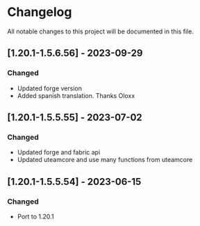 # Changelog
All notable changes to this project will be documented in this file.

## [1.20.1-1.5.6.56] - 2023-09-29
### Changed
 - Updated forge version
 - Added spanish translation. Thanks Oloxx

## [1.20.1-1.5.5.55] - 2023-07-02
### Changed
 - Updated forge and fabric api
 - Updated uteamcore and use many functions from uteamcore

## [1.20.1-1.5.5.54] - 2023-06-15
### Changed
 - Port to 1.20.1